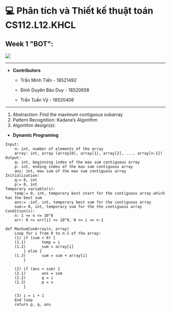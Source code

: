# 💻 Phân tích và Thiết kế thuật toán CS112.L12.KHCL
## Week 1 "BOT":

![](https://portal.uit.edu.vn/Styles/profi/images/logo186x150.png)

---
- **Contributors**

	- Trần Minh Tiến - 18521492

	- Đinh Duyên Bảo Duy - 18520658

	- Trần Tuấn Vỹ - 18520406

----
1. Abstraction: Find the maximum contiguous subarray
2. Pattern Recognition: Kadane’s Algorithm
3. Algorithm design(s):
- **Dynamic Programing**
```
Input:
	n: int, number of elements of the array
	array: int, array (array[0], array[1], array[2], ..., array[n-1])
Output:
	q: int, beginning index of the max sum contiguous array
	p: int, ending index of the max sum contiguous array
	ans: int, max sum of the max sum contiguous array
Initialization:
	q:= 0, int
	p:= 0, int
Temporary variable(s):
	temp:= 0, int, temporary best start for the contiguous array which has the best sum
	ans:= -inf, int, temporary best sum for the contiguous array
	sum:= 0, int, temporary sum for the the contiguous array
Condition(s):
	n: 1 <= n <= 10^6
	arr: 0 <= arr[i] <= 10^9, 0 <= i <= n-1

def MaxSumConArray(n, array)
	Loop for i from 0 to n-1 of the array:
	(1)	if (sum < 0) {
	(1.1)		temp = i
	(1.2)		sum = array[i]
		} else {
	(1.3)		sum = sum + array[i]
		}
		
	(2)	if (ans < sum) {
	(2.1)		ans = sum
	(2.2)		q = i
	(2.3)		p = s
		}
	
	(3)	i = i + 1
	End loop
	return p, q, ans
```
